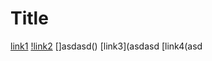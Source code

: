 # Title

[link1](https://something.com)
[!link2](some-thing.html)
[]asdasd()
[link3](asdasd
[link4(asd

